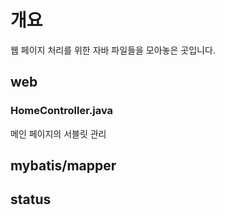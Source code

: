 # 개요
웹 페이지 처리를 위한 자바 파일들을 모아놓은 곳입니다.

## web
### HomeController.java
메인 페이지의 서블릿 관리

## mybatis/mapper

## status

